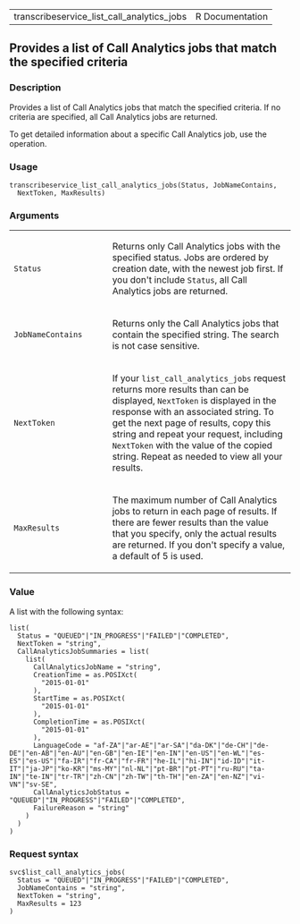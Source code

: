 <table style="width: 100%;">
<tbody>
<tr class="odd">
<td>transcribeservice_list_call_analytics_jobs</td>
<td style="text-align: right;">R Documentation</td>
</tr>
</tbody>
</table>

## Provides a list of Call Analytics jobs that match the specified criteria

### Description

Provides a list of Call Analytics jobs that match the specified
criteria. If no criteria are specified, all Call Analytics jobs are
returned.

To get detailed information about a specific Call Analytics job, use the
operation.

### Usage

    transcribeservice_list_call_analytics_jobs(Status, JobNameContains,
      NextToken, MaxResults)

### Arguments

<table>
<colgroup>
<col style="width: 35%" />
<col style="width: 65%" />
</colgroup>
<tbody>
<tr class="odd">
<td><code
id="transcribeservice_list_call_analytics_jobs_:_Status">Status</code></td>
<td><p>Returns only Call Analytics jobs with the specified status. Jobs
are ordered by creation date, with the newest job first. If you don't
include <code>Status</code>, all Call Analytics jobs are
returned.</p></td>
</tr>
<tr class="even">
<td><code
id="transcribeservice_list_call_analytics_jobs_:_JobNameContains">JobNameContains</code></td>
<td><p>Returns only the Call Analytics jobs that contain the specified
string. The search is not case sensitive.</p></td>
</tr>
<tr class="odd">
<td><code
id="transcribeservice_list_call_analytics_jobs_:_NextToken">NextToken</code></td>
<td><p>If your <code>list_call_analytics_jobs</code> request returns
more results than can be displayed, <code>NextToken</code> is displayed
in the response with an associated string. To get the next page of
results, copy this string and repeat your request, including
<code>NextToken</code> with the value of the copied string. Repeat as
needed to view all your results.</p></td>
</tr>
<tr class="even">
<td><code
id="transcribeservice_list_call_analytics_jobs_:_MaxResults">MaxResults</code></td>
<td><p>The maximum number of Call Analytics jobs to return in each page
of results. If there are fewer results than the value that you specify,
only the actual results are returned. If you don't specify a value, a
default of 5 is used.</p></td>
</tr>
</tbody>
</table>

### Value

A list with the following syntax:

    list(
      Status = "QUEUED"|"IN_PROGRESS"|"FAILED"|"COMPLETED",
      NextToken = "string",
      CallAnalyticsJobSummaries = list(
        list(
          CallAnalyticsJobName = "string",
          CreationTime = as.POSIXct(
            "2015-01-01"
          ),
          StartTime = as.POSIXct(
            "2015-01-01"
          ),
          CompletionTime = as.POSIXct(
            "2015-01-01"
          ),
          LanguageCode = "af-ZA"|"ar-AE"|"ar-SA"|"da-DK"|"de-CH"|"de-DE"|"en-AB"|"en-AU"|"en-GB"|"en-IE"|"en-IN"|"en-US"|"en-WL"|"es-ES"|"es-US"|"fa-IR"|"fr-CA"|"fr-FR"|"he-IL"|"hi-IN"|"id-ID"|"it-IT"|"ja-JP"|"ko-KR"|"ms-MY"|"nl-NL"|"pt-BR"|"pt-PT"|"ru-RU"|"ta-IN"|"te-IN"|"tr-TR"|"zh-CN"|"zh-TW"|"th-TH"|"en-ZA"|"en-NZ"|"vi-VN"|"sv-SE",
          CallAnalyticsJobStatus = "QUEUED"|"IN_PROGRESS"|"FAILED"|"COMPLETED",
          FailureReason = "string"
        )
      )
    )

### Request syntax

    svc$list_call_analytics_jobs(
      Status = "QUEUED"|"IN_PROGRESS"|"FAILED"|"COMPLETED",
      JobNameContains = "string",
      NextToken = "string",
      MaxResults = 123
    )

